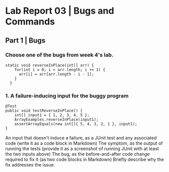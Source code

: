 # Lab Report 03 | Bugs and Commands

## Part 1 | Bugs


### Choose one of the bugs from week 4's lab.
```
static void reverseInPlace(int[] arr) {
    for(int i = 0; i < arr.length; i += 1) {
      arr[i] = arr[arr.length - i - 1];
    }
  }
```
### 1. A failure-inducing input for the buggy program

```
@Test
public void testReverseInPlace() {
    int[] input1 = { 1, 2, 3, 4, 5 };
    ArrayExamples.reverseInPlace(input1);
    assertArrayEquals(new int[]{ 5, 4, 3, 2, 1 }, input1);
}
```



An input that doesn't induce a failure, as a JUnit test and any associated code (write it as a code block in Markdown)
The symptom, as the output of running the tests (provide it as a screenshot of running JUnit with at least the two inputs above)
The bug, as the before-and-after code change required to fix it (as two code blocks in Markdown)
Briefly describe why the fix addresses the issue.
